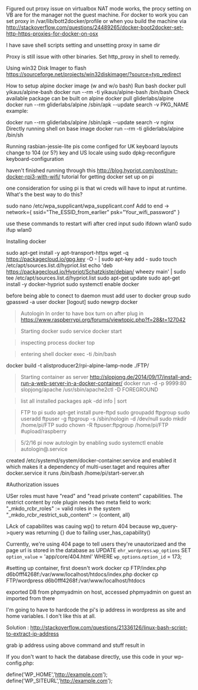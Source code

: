 Figured out proxy issue on virtualbox
NAT mode works, the procy setting on VB are for the manager
not the guest machine. For docker to work you can set proxy in
/var/lib/bott2docker/profile or when you build the machine 
via http://stackoverflow.com/questions/24489265/docker-boot2docker-set-http-https-proxies-for-docker-on-osx

I have save shell scripts setting and unsetting proxy in same dir

Proxy is still issue with other binaries. Set http_proxy in shell
to remedy.

Using win32 Disk Imager to flash
https://sourceforge.net/projects/win32diskimager/?source=typ_redirect

How to setup alpine docker image (w and w/o bash)
Run bash
docker pull yikaus/alpine-bash
docker run --rm -ti yikaus/alpine-bash /bin/bash
Check available package can be built on alpine
docker pull gliderlabs/alpine
docker run --rm gliderlabs/alpine /sbin/apk --update search -v PKG_NAME
example:

docker run --rm gliderlabs/alpine /sbin/apk --update search -v nginx
Directly running shell on base image
docker run --rm -ti gliderlabs/alpine /bin/sh

Running rasbian-jessie-lite
pis come configed for UK keyboard layouts
change to 104 (or 5?) key and US locale using 
sudo dpkg-reconfigure keyboard-configuration

haven't finished running through this
http://blog.hypriot.com/post/run-docker-rpi3-with-wifi/
tutorial for getting docker set up on pi

one consideration for using pi is that wi creds will have to 
input at runtime. What's the best way to do this?

sudo nano /etc/wpa_supplicant/wpa_supplicant.conf
Add to end ->
network={
    ssid="The_ESSID_from_earlier"
    psk="Your_wifi_password"
}

use these commands to restart wifi after cred input
sudo ifdown wlan0 
sudo ifup wlan0

Installing docker

sudo apt-get install -y apt-transport-https
wget -q https://packagecloud.io/gpg.key -O - | sudo apt-key add -
sudo touch /etc/apt/sources.list.d/hypriot.list
echo 'deb https://packagecloud.io/Hypriot/Schatzkiste/debian/ wheezy main' | sudo tee /etc/apt/sources.list.d/hypriot.list
sudo apt-get update
sudo apt-get install -y docker-hypriot
sudo systemctl enable docker

before being able to conect to daemon must add user to docker group
sudo gpasswd -a user docker
[logout]
sudo newgrp docker

>Autologin
In order to have box turn on after plug in
https://www.raspberrypi.org/forums/viewtopic.php?f=28&t=127042

>Starting docker
sudo service docker start

>inspecting process
docker top <name or hash>

>entering shell
docker exec -ti <name> /bin/bash

 docker build -t alistproducer2/rpi-alpine-lamp-node ./FTP/

>Starting container as server
http://slopjong.de/2014/09/17/install-and-run-a-web-server-in-a-docker-container/
docker run -d -p 9999:80 slopjong/apache /usr/sbin/apache2ctl -D FOREGROUND

>list all installed packages
apk -dd info | sort

>FTP to pi
sudo apt-get install pure-ftpd
sudo groupadd ftpgroup
sudo useradd ftpuser -g ftpgroup -s /sbin/nologin -d /dev/null
sudo mkdir /home/pi/FTP
sudo chown -R ftpuser:ftpgroup /home/pi/FTP
#upload/raspberry

>5/2/16
pi now autologin by enabling sudo systemctl enable autologin@.service

created /etc/systemd/system/docker-container.service and enabled it
which makes it a dependency of multi-user.taget and requires after docker.service
it runs /bin/bash /home/pi/start-server.sh

#Authorization issues

USer roles must have "read" and "read private content" capabilities.
The restrict content by role plugin needs two meta field to work:
"_mkdo_rcbr_roles" := valid roles in the system
"_mkdo_rcbr_restrict_sub_content" := {content, all}

LAck of capabilites was cauing wp() to return 404 because wp_query->query
was returning {} due to failing user_has_capability()

Currently, we're using 404 page to tell users they're unautorizaed and the
page url is stored in the database as 
UPDATE `ehr_wordpress`.`wp_options` SET `option_value` = 'app/core/404.html' WHERE `wp_options`.`option_id` = 173;

#setting up container, first doesn't work
docker cp FTP/index.php d6b0fff4268f:/var/www/localhost/htdocs/index.php 
docker cp FTP/wordpress d6b0fff4268f:/var/www/localhost/htdocs

exported DB from phpmyadmin on host, accessed phpmyadmin on guest an imported from there

I'm going to have to hardcode the pi's ip address in wordpress as site and home variables. 
I don't like this at all.

Solution :
http://stackoverflow.com/questions/21336126/linux-bash-script-to-extract-ip-address

grab ip address using above command and stuff result in

If you don't want to hack the database directly, use this code in your wp-config.php:

define('WP_HOME','http://example.com');
define('WP_SITEURL','http://example.com');